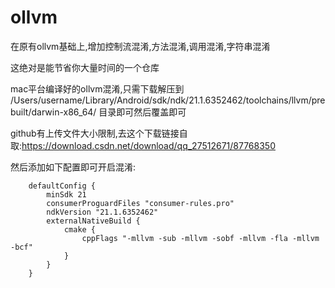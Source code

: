 # ollvm

在原有ollvm基础上,增加控制流混淆,方法混淆,调用混淆,字符串混淆

这绝对是能节省你大量时间的一个仓库

mac平台编译好的ollvm混淆,只需下载解压到 /Users/username/Library/Android/sdk/ndk/21.1.6352462/toolchains/llvm/prebuilt/darwin-x86_64/ 目录即可然后覆盖即可

github有上传文件大小限制,去这个下载链接自取:https://download.csdn.net/download/qq_27512671/87768350

然后添加如下配置即可开启混淆:

```
    defaultConfig {
        minSdk 21
        consumerProguardFiles "consumer-rules.pro"
        ndkVersion "21.1.6352462"
        externalNativeBuild {
            cmake {
                cppFlags "-mllvm -sub -mllvm -sobf -mllvm -fla -mllvm -bcf"
            }
        }
    }
```
